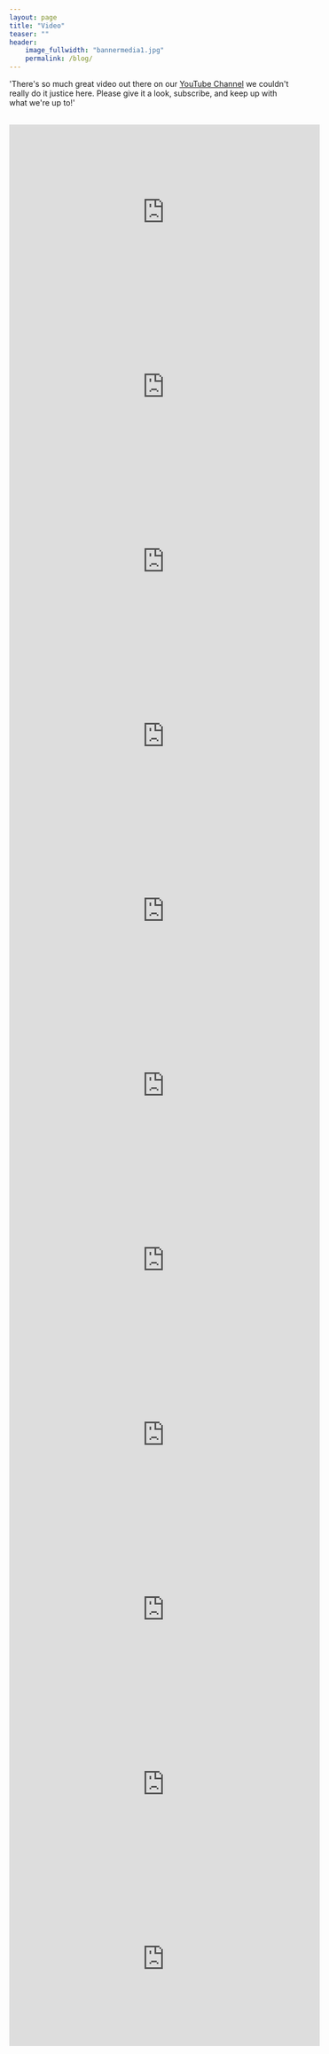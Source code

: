 ```yaml
---
layout: page
title: "Video"
teaser: ""
header:
    image_fullwidth: "bannermedia1.jpg"
    permalink: /blog/
---
```


<p>'There's so much great video out there on our <a href="https://www.youtube.com/user/samofthex">YouTube Channel</a> we couldn't really do it justice here. Please give it a look, subscribe, and keep up with what we're up to!'</p><br>
<iframe width="560" height="315" src="https://www.youtube.com/embed/Asn0sb6FpK8" frameborder="0" allowfullscreen></iframe>
<iframe width="560" height="315" src="https://www.youtube.com/embed/6PBrOIzBkG8" frameborder="0" allowfullscreen></iframe>
<iframe width="560" height="315" src="https://www.youtube.com/embed/xEyFe7wwdbk" frameborder="0" allowfullscreen></iframe>
<iframe width="560" height="315" src="https://www.youtube.com/embed/tWTPK-vymFQ" frameborder="0" allowfullscreen></iframe>
<iframe width="560" height="315" src="https://www.youtube.com/embed/Qe0MWBvZl5A" frameborder="0" allowfullscreen></iframe>
<iframe width="560" height="315" src="https://www.youtube.com/embed/Tmn6Moxiw5M" frameborder="0" allowfullscreen></iframe>
<iframe width="560" height="315" src="https://www.youtube.com/embed/OeMMpBmCI8I?list=PL182C22F73BE497C1" frameborder="0" allowfullscreen></iframe>
<iframe width="560" height="315" src="https://www.youtube.com/embed/GpVycO3qD4Q?list=PL182C22F73BE497C1" frameborder="0" allowfullscreen></iframe>
<iframe width="560" height="315" src="https://www.youtube.com/embed/WKmRCFuqpUM?list=PL182C22F73BE497C1" frameborder="0" allowfullscreen></iframe>
<iframe width="560" height="315" src="https://www.youtube.com/embed/hSCAlEAoMeE" frameborder="0" allowfullscreen></iframe>
<iframe width="560" height="315" src="https://www.youtube.com/embed/vtnZjzYXGhs" frameborder="0" allowfullscreen></iframe>